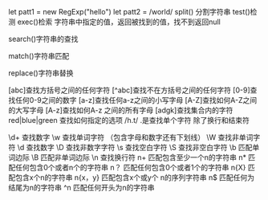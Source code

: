 let patt1 = new RegExp("hello")
let patt2 = /world/
split() 分割字符串
test()检测
exec()检索 字符串中指定的值，返回被找到的值，找不到返回null

search()字符串的查找

match()字符串匹配

replace()字符串替换

[abc]查找方括号之间的任何字符
 [^abc]查找不在方括号之间的任何字符
 [0-9]查找任何0-9之间的数字
 [a-z]查找任何a-z之间的小写字母
 [A-Z]查找如何A-Z之间的大写字母
 [A-z]查找如何A-z 之间的所有字母
 [adgk]查找集合内的字符
 red|blue|green 查找如何指定的选项
 /h.t/ .是查找单个字符 除了换行和结束符
 
   \d+  查找数字
   \w   查找单词字符 （包含字母和数字还有下划线）
   \W   查找非单词字符
   \d   查找数字
   \D   查找非数字字符
   \s   查找空白字符
   \S   查找非空白字符
   \b   匹配单词边际
   \B   匹配非单词边际
   \n   查找换行符
   n+   匹配包含至少一个n的字符串
   n*   匹配任何包含0个或者n个的字符串
   n？  匹配任何包含0个或者1个的字符串
   n{X} 匹配包含x个n的字符串
   n{x，y} 匹配包含x个或y个 n的序列字符串
   n$   匹配任何为结尾为n的字符串
   ^n   匹配任何开头为n的字符串

   